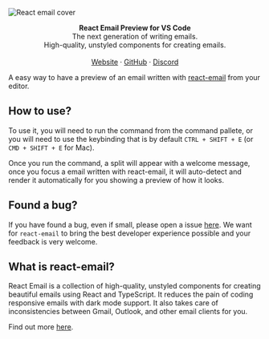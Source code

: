 ![React email cover](https://react.email/static/covers/react-email.png)

<div align="center"><strong>React Email Preview for VS Code</strong></div>
<div align="center">The next generation of writing emails.<br />High-quality, unstyled components for creating emails.</div>
<br />
<div align="center">
<a href="https://react.email">Website</a> 
<span> · </span>
<a href="https://github.com/resendlabs/react-email">GitHub</a> 
<span> · </span>
<a href="https://react.email/discord">Discord</a>
</div>

A easy way to have a preview of an email written with [react-email](https://github.com/resendlabs/react-email) from your editor.

## How to use?

To use it, you will need to run the command from the command pallete, or you will need
to use the keybinding that is by default `CTRL + SHIFT + E` (or `CMD + SHIFT + E` for Mac).

Once you run the command, a split will appear with a welcome message, once you focus a email
written with react-email, it will auto-detect and render it automatically for you showing a preview of
how it looks.

## Found a bug?

If you have found a bug, even if small, please open a issue [here](https://github.com/resendlabs/react-email/issues).
We want for `react-email` to bring the best developer experience possible and your feedback is very welcome.

## What is react-email?

React Email is a collection of high-quality, unstyled components for creating beautiful emails using React and TypeScript. It reduces the pain of coding responsive emails with dark mode support. It also takes care of inconsistencies between Gmail, Outlook, and other email clients for you.

Find out more [here](https://react.email/).
